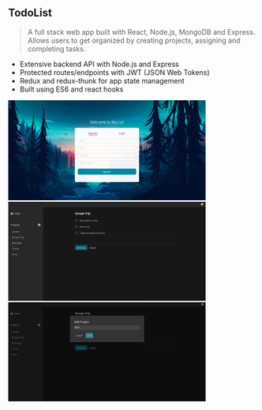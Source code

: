 ## TodoList

> A full stack web app built with React, Node.js, MongoDB and Express. Allows users to get organized by creating projects, assigning and completing tasks.

* Extensive backend API with Node.js and Express
* Protected routes/endpoints with JWT (JSON Web Tokens)
* Redux and redux-thunk for app state management
* Built using ES6 and react hooks


<img src="https://github.com/Beissner/TodoList/blob/master/resources/login.png?raw=true" width="400">
<img src="https://github.com/Beissner/TodoList/blob/master/resources/Home.png?raw=true" width="400">
<img src="https://github.com/Beissner/TodoList/blob/master/resources/AddProject.png?raw=true" width="400">
